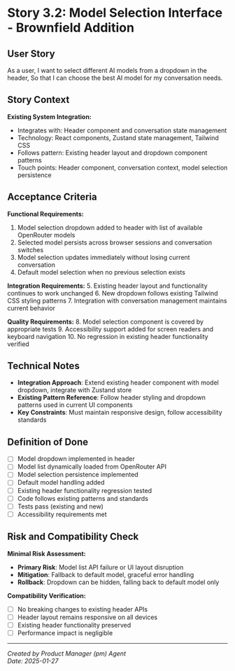# Story 3.2: Model Selection Interface - Brownfield Addition

## User Story

As a user,
I want to select different AI models from a dropdown in the header,
So that I can choose the best AI model for my conversation needs.

## Story Context

**Existing System Integration:**
- Integrates with: Header component and conversation state management
- Technology: React components, Zustand state management, Tailwind CSS
- Follows pattern: Existing header layout and dropdown component patterns
- Touch points: Header component, conversation context, model selection persistence

## Acceptance Criteria

**Functional Requirements:**
1. Model selection dropdown added to header with list of available OpenRouter models
2. Selected model persists across browser sessions and conversation switches
3. Model selection updates immediately without losing current conversation
4. Default model selection when no previous selection exists

**Integration Requirements:**
5. Existing header layout and functionality continues to work unchanged
6. New dropdown follows existing Tailwind CSS styling patterns
7. Integration with conversation management maintains current behavior

**Quality Requirements:**
8. Model selection component is covered by appropriate tests
9. Accessibility support added for screen readers and keyboard navigation
10. No regression in existing header functionality verified

## Technical Notes

- **Integration Approach**: Extend existing header component with model dropdown, integrate with Zustand store
- **Existing Pattern Reference**: Follow header styling and dropdown patterns used in current UI components
- **Key Constraints**: Must maintain responsive design, follow accessibility standards

## Definition of Done

- [ ] Model dropdown implemented in header
- [ ] Model list dynamically loaded from OpenRouter API
- [ ] Model selection persistence implemented
- [ ] Default model handling added
- [ ] Existing header functionality regression tested
- [ ] Code follows existing patterns and standards
- [ ] Tests pass (existing and new)
- [ ] Accessibility requirements met

## Risk and Compatibility Check

**Minimal Risk Assessment:**
- **Primary Risk**: Model list API failure or UI layout disruption
- **Mitigation**: Fallback to default model, graceful error handling
- **Rollback**: Dropdown can be hidden, falling back to default model only

**Compatibility Verification:**
- [ ] No breaking changes to existing header APIs
- [ ] Header layout remains responsive on all devices
- [ ] Existing header functionality preserved
- [ ] Performance impact is negligible

---

*Created by Product Manager (pm) Agent*  
*Date: 2025-01-27*